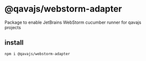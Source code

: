 # @qavajs/webstorm-adapter
Package to enable JetBrains WebStorm cucumber runner for qavajs projects

## install
`npm i @qavajs/webstorm-adapter`

